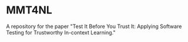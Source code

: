 # MMT4NL
A repository for the paper "Test It Before You Trust It: Applying Software Testing for Trustworthy In-context Learning."
